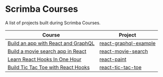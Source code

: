 # Scrimba Courses

A list of projects built during Scrimba Courses.

| Course                                | Project                                        |
| ------------------------------------- | ---------------------------------------------- |
| [Build an app with React and GraphQL] | [react-graphql-example](react-graphql-example) |
| [Build a movie search app in React]   | [react-movie-search](react-movie-search)       |
| [Learn React Hooks In One Hour]       | [react-paint](react-paint)                     |
| [Build Tic Tac Toe with React Hooks]  | [react-tic-tac-toe](react-tic-tac-toe)         |

[Build an app with React and GraphQL]: https://scrimba.com/course/greactgraphql
[Learn React Hooks In One Hour]: https://scrimba.com/course/greacthooks
[Build Tic Tac Toe with React Hooks]: https://scrimba.com/course/greactgame
[Build a movie search app in React]: https://scrimba.com/course/greactmovie
